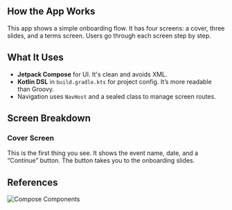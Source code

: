 ## How the App Works

This app shows a simple onboarding flow. It has four screens: a cover, three slides, and a terms screen. Users go through each screen step by step.

## What It Uses

- **Jetpack Compose** for UI. It's clean and avoids XML.
- **Kotlin DSL** in `build.gradle.kts` for project config. It’s more readable than Groovy.
- Navigation uses `NavHost` and a sealed class to manage screen routes.

## Screen Breakdown

### Cover Screen

This is the first thing you see. It shows the event name, date, and a “Continue” button. The button takes you to the onboarding slides.

## References

![Compose Components](https://developer.android.com/develop/ui/compose/components)
